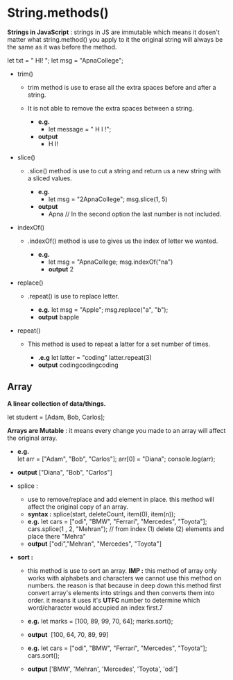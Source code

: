 # String.methods()

**Strings in JavaScript** : strings in JS are immutable which means it dosen't matter what string.method() you apply to it the original string will always be the same as it was before the method.

let txt = " HI! ";
let msg = "ApnaCollege";

- trim()

  - trim method is use to erase all the extra spaces before and after a string.

  - It is not able to remove the extra spaces between a string.
    - **e.g.**
      - let message = " H I !";
    - **output**
      - H I!

- slice()

  - .slice() method is use to cut a string and return us a new string with a sliced values.

    - **e.g.**
      - let msg = "2ApnaCollege";
        msg.slice(1, 5)
    - **output**
      - Apna
        // In the second option the last number is not included.

- indexOf()

  - .indexOf() method is use to gives us the index of letter we wanted.

    - **e.g.**
      - let msg = "ApnaCollege;
        msg.indexOf("na")
      - **output**
        2

- replace()

  - .repeat() is use to replace letter.

    - **e.g.**
      let msg = "Apple";
      msg.replace("a", "b");
    - **output**
      bapple

- repeat()

  - This method is used to repeat a latter for a set number of times.

    - **.e.g**
      let latter = "coding"
      latter.repeat(3)
    - **output**
      codingcodingcoding

## Array

**A linear collection of data/things.**

let student = [Adam, Bob, Carlos];

**Arrays are Mutable** : it means every change you made to an array will affect the original array.

- **e.g.**  
  let arr = ["Adam", "Bob", "Carlos"];
  arr[0] = "Diana";
  console.log(arr);

- **output**
  ["Diana", "Bob", "Carlos"]

- splice :

  - use to remove/replace and add element in place. this method will affect the original copy of an array.
  - **syntax :** splice(start, deleteCount, item(0), item(n));
  - **e.g.**
    let cars = ["odi", "BMW", "Ferrari", "Mercedes", "Toyota"];
    cars.splice(1 , 2, "Mehran"); // from index (1) delete (2) elements and place there "Mehra"
  - **output**
    ["odi","Mehran", "Mercedes", "Toyota"]

- **sort :**

  - this method is use to sort an array. **IMP :** this method of array only works with alphabets and characters we cannot use this method on numbers. the reason
    is that because in deep down this method first convert array's elements into strings and then converts them into order. it means it uses it's **UTFC** number to determine which word/character would accupied an index first.7
  - **e.g.**
    let marks = [100, 89, 99, 70, 64];
    marks.sort();
  - **output**
     [100, 64, 70, 89, 99]

  - **e.g.**
    let cars = ["odi", "BMW", "Ferrari", "Mercedes", "Toyota"];
    cars.sort();
  - **output**
    ['BMW', 'Mehran', 'Mercedes', 'Toyota', 'odi']
